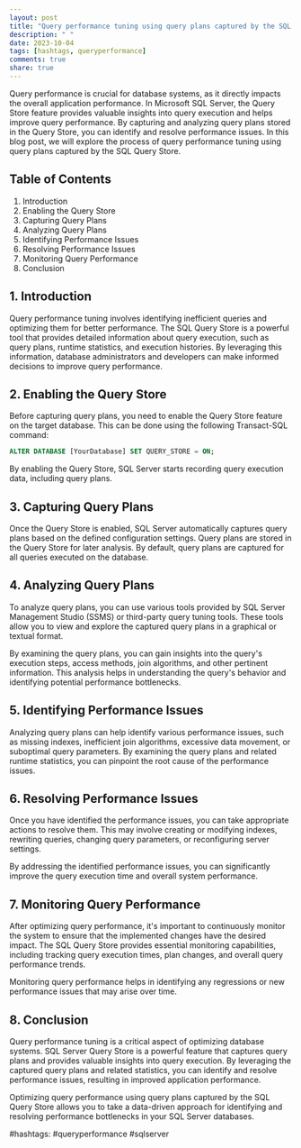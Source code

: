```yaml
---
layout: post
title: "Query performance tuning using query plans captured by the SQL Query Store"
description: " "
date: 2023-10-04
tags: [hashtags, queryperformance]
comments: true
share: true
---
```


Query performance is crucial for database systems, as it directly impacts the overall application performance. In Microsoft SQL Server, the Query Store feature provides valuable insights into query execution and helps improve query performance. By capturing and analyzing query plans stored in the Query Store, you can identify and resolve performance issues. In this blog post, we will explore the process of query performance tuning using query plans captured by the SQL Query Store.

## Table of Contents
1. Introduction
2. Enabling the Query Store
3. Capturing Query Plans
4. Analyzing Query Plans
5. Identifying Performance Issues
6. Resolving Performance Issues
7. Monitoring Query Performance
8. Conclusion

## 1. Introduction
Query performance tuning involves identifying inefficient queries and optimizing them for better performance. The SQL Query Store is a powerful tool that provides detailed information about query execution, such as query plans, runtime statistics, and execution histories. By leveraging this information, database administrators and developers can make informed decisions to improve query performance.

## 2. Enabling the Query Store
Before capturing query plans, you need to enable the Query Store feature on the target database. This can be done using the following Transact-SQL command:

```sql
ALTER DATABASE [YourDatabase] SET QUERY_STORE = ON;
```

By enabling the Query Store, SQL Server starts recording query execution data, including query plans.

## 3. Capturing Query Plans
Once the Query Store is enabled, SQL Server automatically captures query plans based on the defined configuration settings. Query plans are stored in the Query Store for later analysis. By default, query plans are captured for all queries executed on the database.

## 4. Analyzing Query Plans
To analyze query plans, you can use various tools provided by SQL Server Management Studio (SSMS) or third-party query tuning tools. These tools allow you to view and explore the captured query plans in a graphical or textual format.

By examining the query plans, you can gain insights into the query's execution steps, access methods, join algorithms, and other pertinent information. This analysis helps in understanding the query's behavior and identifying potential performance bottlenecks.

## 5. Identifying Performance Issues
Analyzing query plans can help identify various performance issues, such as missing indexes, inefficient join algorithms, excessive data movement, or suboptimal query parameters. By examining the query plans and related runtime statistics, you can pinpoint the root cause of the performance issues.

## 6. Resolving Performance Issues
Once you have identified the performance issues, you can take appropriate actions to resolve them. This may involve creating or modifying indexes, rewriting queries, changing query parameters, or reconfiguring server settings.

By addressing the identified performance issues, you can significantly improve the query execution time and overall system performance.

## 7. Monitoring Query Performance
After optimizing query performance, it's important to continuously monitor the system to ensure that the implemented changes have the desired impact. The SQL Query Store provides essential monitoring capabilities, including tracking query execution times, plan changes, and overall query performance trends.

Monitoring query performance helps in identifying any regressions or new performance issues that may arise over time.

## 8. Conclusion
Query performance tuning is a critical aspect of optimizing database systems. SQL Server Query Store is a powerful feature that captures query plans and provides valuable insights into query execution. By leveraging the captured query plans and related statistics, you can identify and resolve performance issues, resulting in improved application performance.

Optimizing query performance using query plans captured by the SQL Query Store allows you to take a data-driven approach for identifying and resolving performance bottlenecks in your SQL Server databases.

#hashtags: #queryperformance #sqlserver